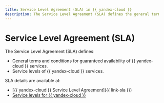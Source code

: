 ```yaml
---
title: Service Level Agreement (SLA) in {{ yandex-cloud }}
description: The Service Level Agreement (SLA) defines the general terms and conditions for guaranteed availability and service levels in {{ yandex-cloud }} services.
---
```

# Service Level Agreement (SLA)

The Service Level Agreement (SLA) defines:
* General terms and conditions for guaranteed availability of {{ yandex-cloud }} services.
* Service levels of {{ yandex-cloud }} services.

SLA details are available at:
* [{{ yandex-cloud }} Service Level Agreement]({{ link-sla }})
* [Service levels for {{ yandex-cloud }}](https://yandex.com/legal/cloud_sla_levels/)
